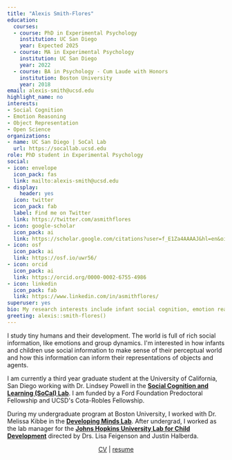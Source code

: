 ```yaml
---
title: "Alexis Smith-Flores"
education:
  courses:
  - course: PhD in Experimental Psychology
    institution: UC San Diego
    year: Expected 2025
  - course: MA in Experimental Psychology
    institution: UC San Diego
    year: 2022
  - course: BA in Psychology - Cum Laude with Honors
    institution: Boston University
    year: 2018
email: alexis-smith@ucsd.edu
highlight_name: no
interests:
- Social Cognition 
- Emotion Reasoning
- Object Representation
- Open Science
organizations:
- name: UC San Diego | SoCal Lab
  url: https://socallab.ucsd.edu
role: PhD student in Experimental Psychology
social:
- icon: envelope
  icon_pack: fas
  link: mailto:alexis-smith@ucsd.edu
- display:
    header: yes
  icon: twitter
  icon_pack: fab
  label: Find me on Twitter
  link: https://twitter.com/asmithflores
- icon: google-scholar
  icon_pack: ai
  link: https://scholar.google.com/citations?user=f_E1Za4AAAAJ&hl=en&oi=sra
- icon: osf
  icon_pack: ai
  link: https://osf.io/uwr56/
- icon: orcid
  icon_pack: ai
  link: https://orcid.org/0000-0002-6755-4986
- icon: linkedin
  icon_pack: fab
  link: https://www.linkedin.com/in/asmithflores/
superuser: yes
bio: My research interests include infant social cognition, emotion reasoning, and object representation.
greeting: alexis::smith-flores()
---
```


I study tiny humans and their development. The world is full of rich social information, like emotions and group dynamics. I'm interested in how infants and children use social information to make sense of their perceptual world and how this information can inform their representations of objects and agents.

I am currently a third year graduate student at the University of California, San Diego working with Dr. Lindsey Powell in the [**Social Cognition and Learning (SoCal) Lab**](http://socallab.ucsd.edu/). I am funded by a Ford Foundation Predoctoral Fellowship and UCSD's Cota-Robles Fellowship.

During my undergraduate program at Boston University, I worked with Dr. Melissa Kibbe in the [**Developing Minds Lab**](http://www.bu.edu/cdl/developing-minds-lab/). After undergrad, I worked as the lab manager for the [**Johns Hopkins University Lab for Child Development**](https://labforchilddevelopment.com/) directed by Drs. Lisa Feigenson and Justin Halberda.

<center>

[CV](https://docs.google.com/document/d/1dfXXE6UHt0BeD9piTLnx_WWyDGZ06DW8eMqydqOAbuY) \| [resume](https://docs.google.com/document/d/1QsAxmN-xwWljaR8n3qEsx0BRefQ7HP5knqGX1HasPwc/edit?usp=sharing)

<center>
